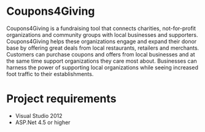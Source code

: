 Coupons4Giving
==============

Coupons4Giving is a fundraising tool that connects charities, not-for-profit organizations and community groups with local businesses and supporters. Coupons4Giving helps these organizations engage and expand their donor base by offering great deals from local restaurants, retailers and merchants. Customers can purchase coupons and offers from local businesses and at the same time support organizations they care most about. Businesses can harness the power of supporting local organizations while seeing increased foot traffic to their establishments.



# Project requirements

- Visual Studio 2012
- ASP.Net 4.5 or higher

